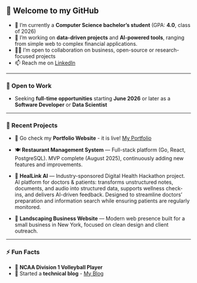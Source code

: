 ## 👋 Welcome to my GitHub

- 🌱 I’m currently a **Computer Science bachelor’s student** (GPA: **4.0**, class of 2026)  
- 🔭 I’m working on **data-driven projects** and **AI-powered tools**, ranging from simple web to complex financial applications.  
- 👨‍💻 I’m open to collaboration on business, open-source or research-focused projects  
- 📫 Reach me on [LinkedIn](https://www.linkedin.com/in/zahariev-georgi/)

---

### 💼 Open to Work

- Seeking **full-time opportunities** starting **June 2026** or later as a **Software Developer** or **Data Scientist**

---

### 📝 Recent Projects

- 🚀 Go check my **Portfolio Website** - it is live! [My Portfolio](https://georgi.zahariev.com)

- 🍽️ **Restaurant Management System** — Full-stack platform (Go, React, PostgreSQL). MVP complete (August 2025), continuously adding new features and improvements.

- 🏥 **HealLink AI** — Industry-sponsored Digital Health Hackathon project. AI platform for doctors & patients: transforms unstructured notes, documents, and audio into structured data, supports wellness check-ins, and delivers AI-driven feedback. Designed to streamline doctors’ preparation and information search while ensuring patients are regularly monitored.

- 🌿 **Landscaping Business Website** — Modern web presence built for a small business in New York, focused on clean design and client outreach.

---

### ⚡ Fun Facts

- 🏐 **NCAA Division 1 Volleyball Player**
- 🧠 Started a **technical blog** - [My Blog](https://substack.com/@passiondev)
